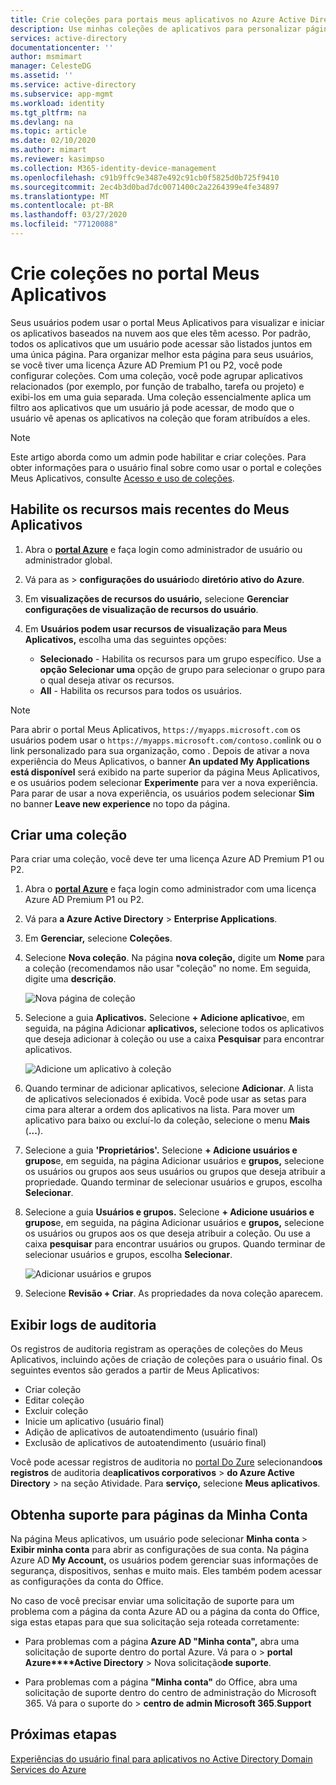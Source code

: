 ```yaml
---
title: Crie coleções para portais meus aplicativos no Azure Active Directory | Microsoft Docs
description: Use minhas coleções de aplicativos para personalizar páginas de meus aplicativos para uma experiência mais simples do Meus Aplicativos para seus usuários finais. Organize aplicativos em grupos com guias separadas.
services: active-directory
documentationcenter: ''
author: msmimart
manager: CelesteDG
ms.assetid: ''
ms.service: active-directory
ms.subservice: app-mgmt
ms.workload: identity
ms.tgt_pltfrm: na
ms.devlang: na
ms.topic: article
ms.date: 02/10/2020
ms.author: mimart
ms.reviewer: kasimpso
ms.collection: M365-identity-device-management
ms.openlocfilehash: c91b9ffc9e3487e492c91cb0f5825d0b725f9410
ms.sourcegitcommit: 2ec4b3d0bad7dc0071400c2a2264399e4fe34897
ms.translationtype: MT
ms.contentlocale: pt-BR
ms.lasthandoff: 03/27/2020
ms.locfileid: "77120088"
---
```

# <a name="create-collections-on-the-my-apps-portal"></a>Crie coleções no portal Meus Aplicativos

Seus usuários podem usar o portal Meus Aplicativos para visualizar e iniciar os aplicativos baseados na nuvem aos que eles têm acesso. Por padrão, todos os aplicativos que um usuário pode acessar são listados juntos em uma única página. Para organizar melhor esta página para seus usuários, se você tiver uma licença Azure AD Premium P1 ou P2, você pode configurar coleções. Com uma coleção, você pode agrupar aplicativos relacionados (por exemplo, por função de trabalho, tarefa ou projeto) e exibi-los em uma guia separada. Uma coleção essencialmente aplica um filtro aos aplicativos que um usuário já pode acessar, de modo que o usuário vê apenas os aplicativos na coleção que foram atribuídos a eles.

> [!NOTE]
> Este artigo aborda como um admin pode habilitar e criar coleções. Para obter informações para o usuário final sobre como usar o portal e coleções Meus Aplicativos, consulte [Acesso e uso de coleções](https://docs.microsoft.com/azure/active-directory/user-help/my-applications-portal-workspaces).

## <a name="enable-the-latest-my-apps-features"></a>Habilite os recursos mais recentes do Meus Aplicativos

1. Abra o [**portal Azure**](https://portal.azure.com/) e faça login como administrador de usuário ou administrador global.

2. Vá para as > **configurações do usuário**do **diretório ativo do Azure**.

3. Em **visualizações de recursos do usuário,** selecione **Gerenciar configurações de visualização de recursos do usuário**.

4. Em **Usuários podem usar recursos de visualização para Meus Aplicativos,** escolha uma das seguintes opções:
   * **Selecionado** - Habilita os recursos para um grupo específico. Use a **opção Selecionar uma** opção de grupo para selecionar o grupo para o qual deseja ativar os recursos.  
   * **All** - Habilita os recursos para todos os usuários.

> [!NOTE]
> Para abrir o portal Meus Aplicativos, `https://myapps.microsoft.com` os usuários podem usar o `https://myapps.microsoft.com/contoso.com`link ou o link personalizado para sua organização, como . Depois de ativar a nova experiência do Meus Aplicativos, o banner **An updated My Applications está disponível** será exibido na parte superior da página Meus Aplicativos, e os usuários podem selecionar **Experimente** para ver a nova experiência. Para parar de usar a nova experiência, os usuários podem selecionar **Sim** no banner **Leave new experience** no topo da página.

## <a name="create-a-collection"></a>Criar uma coleção

Para criar uma coleção, você deve ter uma licença Azure AD Premium P1 ou P2.

1. Abra o [**portal Azure**](https://portal.azure.com/) e faça login como administrador com uma licença Azure AD Premium P1 ou P2.

2. Vá para **a Azure Active Directory** > **Enterprise Applications**.

3. Em **Gerenciar,** selecione **Coleções**.

4. Selecione **Nova coleção**. Na página **nova coleção,** digite um **Nome** para a coleção (recomendamos não usar "coleção" no nome. Em seguida, digite uma **descrição**.

   ![Nova página de coleção](media/acces-panel-collections/new-collection.png)

5. Selecione a guia **Aplicativos.** Selecione **+ Adicione aplicativo**e, em seguida, na página Adicionar **aplicativos,** selecione todos os aplicativos que deseja adicionar à coleção ou use a caixa **Pesquisar** para encontrar aplicativos.

   ![Adicione um aplicativo à coleção](media/acces-panel-collections/add-applications.png)

6. Quando terminar de adicionar aplicativos, selecione **Adicionar**. A lista de aplicativos selecionados é exibida. Você pode usar as setas para cima para alterar a ordem dos aplicativos na lista. Para mover um aplicativo para baixo ou excluí-lo da coleção, selecione o menu **Mais** (**...**).

7. Selecione a guia **'Proprietários'.** Selecione **+ Adicione usuários e grupos**e, em seguida, na página Adicionar usuários e **grupos,** selecione os usuários ou grupos aos seus usuários ou grupos que deseja atribuir a propriedade. Quando terminar de selecionar usuários e grupos, escolha **Selecionar**.

9. Selecione a guia **Usuários e grupos.** Selecione **+ Adicione usuários e grupos**e, em seguida, na página Adicionar usuários e **grupos,** selecione os usuários ou grupos aos os que deseja atribuir a coleção. Ou use a caixa **pesquisar** para encontrar usuários ou grupos. Quando terminar de selecionar usuários e grupos, escolha **Selecionar**.

   ![Adicionar usuários e grupos](media/acces-panel-collections/add-users-and-groups.png)

11. Selecione **Revisão + Criar**. As propriedades da nova coleção aparecem.


## <a name="view-audit-logs"></a>Exibir logs de auditoria

Os registros de auditoria registram as operações de coleções do Meus Aplicativos, incluindo ações de criação de coleções para o usuário final. Os seguintes eventos são gerados a partir de Meus Aplicativos:

* Criar coleção
* Editar coleção
* Excluir coleção
* Inicie um aplicativo (usuário final)
* Adição de aplicativos de autoatendimento (usuário final)
* Exclusão de aplicativos de autoatendimento (usuário final)

Você pode acessar registros de auditoria no [portal Do Zure](https://portal.azure.com) selecionando**os registros** de auditoria de**aplicativos corporativos** >  **do Azure Active Directory** > na seção Atividade. Para **serviço,** selecione **Meus aplicativos**.

## <a name="get-support-for-my-account-pages"></a>Obtenha suporte para páginas da Minha Conta

Na página Meus aplicativos, um usuário pode selecionar **Minha conta** > **Exibir minha conta** para abrir as configurações de sua conta. Na página Azure AD **My Account,** os usuários podem gerenciar suas informações de segurança, dispositivos, senhas e muito mais. Eles também podem acessar as configurações da conta do Office.

No caso de você precisar enviar uma solicitação de suporte para um problema com a página da conta Azure AD ou a página da conta do Office, siga estas etapas para que sua solicitação seja roteada corretamente: 

* Para problemas com a página **Azure AD "Minha conta",** abra uma solicitação de suporte dentro do portal Azure. Vá para o >  **portal Azure****Active Directory** > Nova solicitação**de suporte**.

* Para problemas com a página **"Minha conta"** do Office, abra uma solicitação de suporte dentro do centro de administração do Microsoft 365. Vá para o suporte do >  **centro de admin Microsoft 365**.**Support** 

## <a name="next-steps"></a>Próximas etapas
[Experiências do usuário final para aplicativos no Active Directory Domain Services do Azure](end-user-experiences.md)